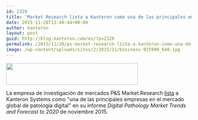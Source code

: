 ```yaml
---
id: 2328
title: 'Market Research lista a Kanteron como una de las principales empresas en el mercado global de patología digital'
date: 2015-11-28T12:40:44+00:00
author: kanteron
layout: post
guid: http://blog.kanteron.com/es/?p=2328
permalink: /2015/11/28/ps-market-research-lista-a-kanteron-como-una-de-las-principales-empresas-en-el-mercado-global-de-patologia-digital/
image: /wp-content/uploads/sites/2/2015/11/business-925900_640.jpg
---
```

[<img class="aligncenter" src="https://www.psmarketresearch.com/images/logo.png" alt="" width="357" height="59" />](https://www.psmarketresearch.com)

La empresa de investigación de mercados P&S Market Research <a href="http://newslive7.in/press-releases/post/18814/digital-pathology-market-trends-and-forecast-to-2020-p-s-market-research" target="_blank">lista</a> a Kanteron Systems como "una de las principales empresas en el mercado global de patología digital" en su informe _Digital Pathology Market Trends and Forecast to 2020_ de noviembre 2015.
